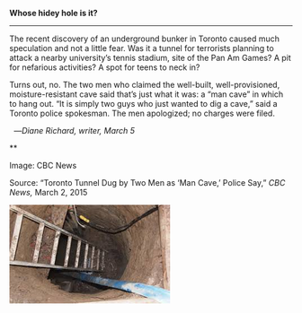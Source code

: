 **Whose hidey hole is it?**

****

The recent discovery of an underground bunker in Toronto caused much speculation and not a little fear. Was it a tunnel for terrorists planning to attack a nearby university’s tennis stadium, site of the Pan Am Games? A pit for nefarious activities? A spot for teens to neck in?

Turns out, no. The two men who claimed the well-built, well-provisioned, moisture-resistant cave said that’s just what it was: a “man cave” in which to hang out. “It is simply two guys who just wanted to dig a cave,” said a Toronto police spokesman. The men apologized; no charges were filed. 

  —*Diane Richard, writer, March 5*

**

Image: CBC News

Source: “Toronto Tunnel Dug by Two Men as ‘Man Cave,’ Police Say,” *CBC News,* March 2, 2015

![](../images/15-3-5_L2014.144.4_mancaveEDIT-1.jpeg)
